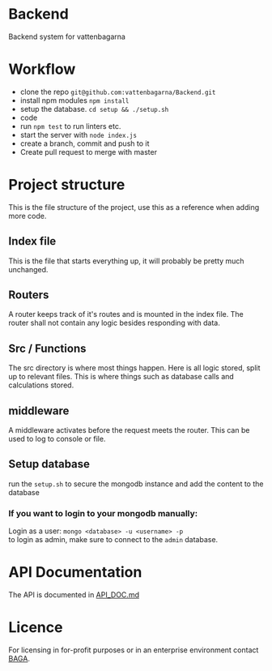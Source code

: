 # Backend
Backend system for vattenbagarna

# Workflow
- clone the repo `git@github.com:vattenbagarna/Backend.git`
- install npm modules `npm install`
- setup the database. `cd setup && ./setup.sh`
- code
- run `npm test` to run linters etc.
- start the server with `node index.js`
- create a branch, commit and push to it
- Create pull request to merge with master

# Project structure
This is the file structure of the project, use this as a reference when adding more code.

## Index file
This is the file that starts everything up, it will probably be pretty much unchanged.

## Routers
A router keeps track of it's routes and is mounted in the index file. The router shall not contain any logic
besides responding with data.

## Src / Functions
The src directory is where most things happen. Here is all logic stored, split up to relevant files.
This is where things such as database calls and calculations stored.

## middleware
A middleware activates before the request meets the router. This can be used to log
to console or file.

## Setup database
run the `setup.sh` to secure the mongodb instance and add the content to the database

### If you want to login to your mongodb manually:
Login as a user: `mongo <database> -u <username> -p`  
to login as admin, make sure to connect to the `admin` database.

# API Documentation
The API is documented in [API_DOC.md](/API_DOC.md)

# Licence
For licensing in for-profit purposes or in an enterprise environment contact [BAGA](http://baga.se/).
